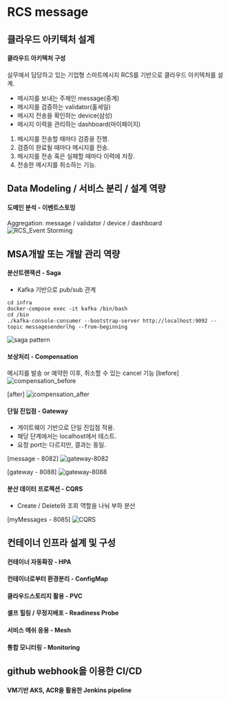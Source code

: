 # RCS message

## 클라우드 아키텍처 설계
#### 클라우드 아키텍처 구성

실무에서 담당하고 있는 기업형 스마트메시지 RCS를 기반으로 클라우드 아키텍처를 설계.
- 메시지를 보내는 주체인 message(중계)
- 메시지를 검증하는 validator(홀세일)
- 메시지 전송을 확인하는 device(삼성)
- 메시지 이력을 관리하는 dashboard(마이페이지)

1. 메시지를 전송할 때마다 검증을 진행.
2. 검증이 완료될 때마다 메시지를 전송.
3. 메시지를 전송 혹은 실패할 때마다 이력에 저장.
4. 전송한 메시지를 취소하는 기능.

## Data Modeling / 서비스 분리 / 설계 역량
#### 도메인 분석 - 이벤트스토밍

Aggregation: message / validator / device / dashboard
![RCS_Event Storming](https://github.com/user-attachments/assets/b8fcb83d-2e9a-4340-b773-0b230f6cd10a)


## MSA개발 또는 개발 관리 역량

#### 분산트랜잭션 - Saga

- Kafka 기반으로 pub/sub 관계

```
cd infra
docker-compose exec -it kafka /bin/bash
cd /bin
./kafka-console-consumer --bootstrap-server http://localhost:9092 --topic messagesenderlhg --from-beginning
```

![saga pattern](https://github.com/user-attachments/assets/14510971-4dd7-4c60-b608-47d370c040d0)


#### 보상처리 - Compensation

메시지를 발송 or 예약한 이후, 취소할 수 있는 cancel 기능
[before]
![compensation_before](https://github.com/user-attachments/assets/dfe8b996-1cc7-43b6-9af8-afed6b917f72)

[after]
![compensation_after](https://github.com/user-attachments/assets/4a12c2b5-9814-4cf1-8db7-4330f8c3d108)


#### 단일 진입점 - Gateway

- 게이트웨이 기반으로 단일 진입점 적용.
- 해당 단계에서는 localhost에서 테스트.
- 요청 port는 다르지만, 결과는 동일.

[message - 8082]
![gateway-8082](https://github.com/user-attachments/assets/f569a72a-433e-4ce0-9e86-8e6517a7d85e)

[gateway - 8088]
![gateway-8088](https://github.com/user-attachments/assets/5c956a30-e216-4573-bd29-3ac7cfb25fb3)


#### 분산 데이터 프로젝션 - CQRS

- Create / Delete와 조회 역할을 나눠 부하 분산

[myMessages - 8085]
![CQRS](https://github.com/user-attachments/assets/793a3949-1697-40ad-986a-e66157f1de74)



## 컨테이너 인프라 설계 및 구성

#### 컨테이너 자동확장 - HPA


#### 컨테이너로부터 환경분리 - ConfigMap


#### 클라우드스토리지 활용 - PVC


#### 셀프 힐링 / 무정지배포 - Readiness Probe


#### 서비스 메쉬 응용 - Mesh


#### 통합 모니터링 - Monitoring


## github webhook을 이용한 CI/CD
#### VM기반 AKS, ACR을 활용한 Jenkins pipeline


